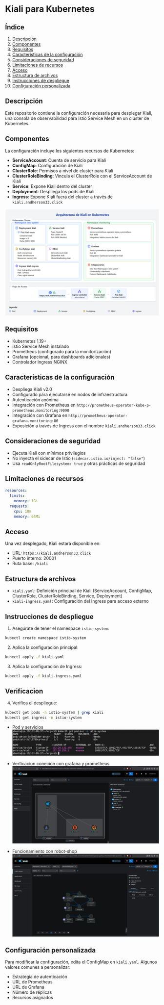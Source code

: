# Kiali para Kubernetes

## Índice
1. [Descripción](#descripción)
2. [Componentes](#componentes)
3. [Requisitos](#requisitos)
4. [Características de la configuración](#características-de-la-configuración)
5. [Consideraciones de seguridad](#consideraciones-de-seguridad)
6. [Limitaciones de recursos](#limitaciones-de-recursos)
7. [Acceso](#acceso)
8. [Estructura de archivos](#estructura-de-archivos)
9. [Instrucciones de despliegue](#instrucciones-de-despliegue)
10. [Configuración personalizada](#configuración-personalizada)

## Descripción
Este repositorio contiene la configuración necesaria para desplegar Kiali, una consola de observabilidad para Istio Service Mesh en un cluster de Kubernetes.

## Componentes
La configuración incluye los siguientes recursos de Kubernetes:

- **ServiceAccount**: Cuenta de servicio para Kiali
- **ConfigMap**: Configuración de Kiali
- **ClusterRole**: Permisos a nivel de cluster para Kiali
- **ClusterRoleBinding**: Vincula el ClusterRole con el ServiceAccount de Kiali
- **Service**: Expone Kiali dentro del cluster
- **Deployment**: Despliega los pods de Kiali
- **Ingress**: Expone Kiali fuera del cluster a través de `kiali.andherson33.click`

![Arquitectura](https://github.com/Andherson333333/robot-shop/blob/master/Infrastructure-cloud-EKS/infra-node/Kiali/imagenes/kiali-1.png)

## Requisitos
- Kubernetes 1.19+
- Istio Service Mesh instalado
- Prometheus (configurado para la monitorización)
- Grafana (opcional, para dashboards adicionales)
- Controlador Ingress NGINX

## Características de la configuración
- Despliega Kiali v2.0
- Configurado para ejecutarse en nodos de infraestructura
- Autenticación anónima
- Integración con Prometheus en `http://prometheus-operator-kube-p-prometheus.monitoring:9090`
- Integración con Grafana en `http://prometheus-operator-grafana.monitoring:80`
- Exposición a través de Ingress con el nombre `kiali.andherson33.click`

## Consideraciones de seguridad
- Ejecuta Kiali con mínimos privilegios
- No inyecta el sidecar de Istio (`sidecar.istio.io/inject: "false"`)
- Usa `readOnlyRootFilesystem: true` y otras prácticas de seguridad

## Limitaciones de recursos
```yaml
resources:
  limits:
    memory: 1Gi
  requests:
    cpu: 10m
    memory: 64Mi
```

## Acceso
Una vez desplegado, Kiali estará disponible en:
- URL: `https://kiali.andherson33.click`
- Puerto interno: 20001
- Ruta base: `/kiali`

## Estructura de archivos
- `kiali.yaml`: Definición principal de Kiali (ServiceAccount, ConfigMap, ClusterRole, ClusterRoleBinding, Service, Deployment)
- `kiali-ingress.yaml`: Configuración del Ingress para acceso externo

## Instrucciones de despliegue

1. Asegúrate de tener el namespace `istio-system`:
```bash
kubectl create namespace istio-system
```

2. Aplica la configuración principal:
```bash
kubectl apply -f kiali.yaml
```

3. Aplica la configuración de Ingress:
```bash
kubectl apply -f kiali-ingress.yaml
```

## Verificacion 

4. Verifica el despliegue:
```bash
kubectl get pods -n istio-system | grep kiali
kubectl get ingress -n istio-system
```
- Pod y servicios
![Arquitectura](https://github.com/Andherson333333/robot-shop/blob/master/Infrastructure-cloud-EKS/infra-node/Kiali/imagenes/kiali-2.png)

- Verficacion conecion con grafana y prometheus
![Arquitectura](https://github.com/Andherson333333/robot-shop/blob/master/Infrastructure-cloud-EKS/infra-node/Kiali/imagenes/kiali-3.png)

- Funcionamiento con robot-shop
![Arquitectura](https://github.com/Andherson333333/robot-shop/blob/master/Infrastructure-cloud-EKS/infra-node/Kiali/imagenes/kiali-5.png)

## Configuración personalizada

Para modificar la configuración, edita el ConfigMap en `kiali.yaml`. Algunos valores comunes a personalizar:
- Estrategia de autenticación
- URL de Prometheus
- URL de Grafana
- Número de réplicas
- Recursos asignados
